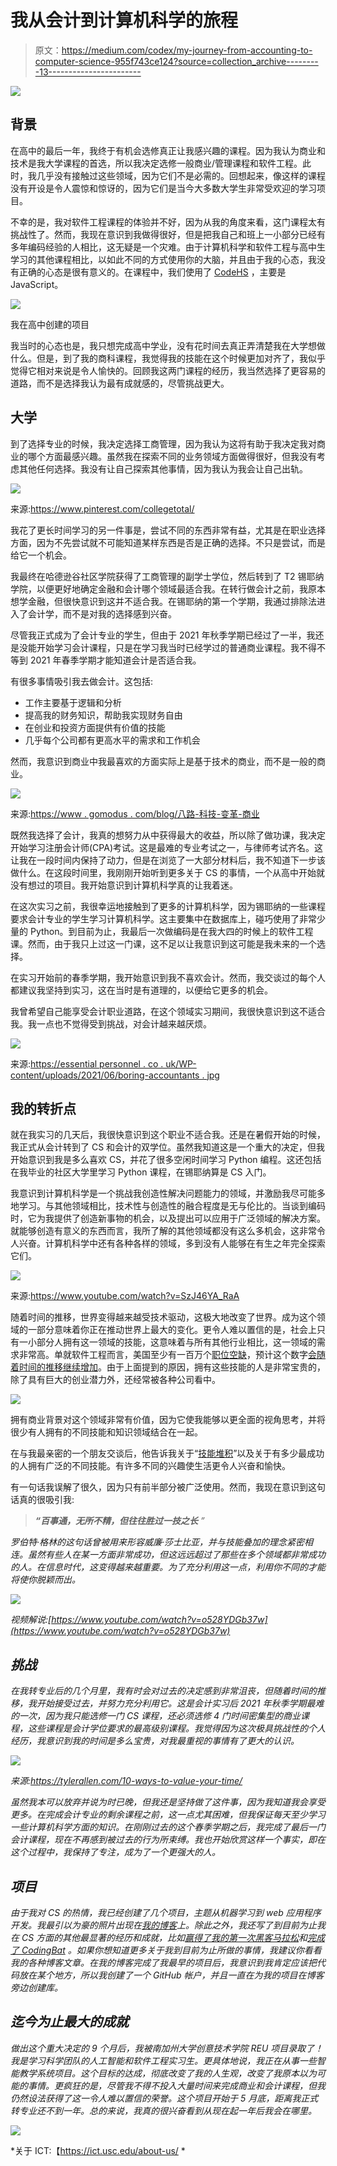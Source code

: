 # 我从会计到计算机科学的旅程

> 原文：<https://medium.com/codex/my-journey-from-accounting-to-computer-science-955f743ce124?source=collection_archive---------13----------------------->

![](img/e133783908c707fd110ade05e7446161.png)

## 背景

在高中的最后一年，我终于有机会选修真正让我感兴趣的课程。因为我认为商业和技术是我大学课程的首选，所以我决定选修一般商业/管理课程和软件工程。此时，我几乎没有接触过这些领域，因为它们不是必需的。回想起来，像这样的课程没有开设是令人震惊和惊讶的，因为它们是当今大多数大学生非常受欢迎的学习项目。

不幸的是，我对软件工程课程的体验并不好，因为从我的角度来看，这门课程太有挑战性了。然而，我现在意识到我做得很好，但是把我自己和班上一小部分已经有多年编码经验的人相比，这无疑是一个灾难。由于计算机科学和软件工程与高中生学习的其他课程相比，以如此不同的方式使用你的大脑，并且由于我的心态，我没有正确的心态是很有意义的。在课程中，我们使用了 [CodeHS](https://codehs.com/) ，主要是 JavaScript。

![](img/770d60caccadeab33364f2672671f36d.png)

我在高中创建的项目

我当时的心态也是，我只想完成高中学业，没有花时间去真正弄清楚我在大学想做什么。但是，到了我的商科课程，我觉得我的技能在这个时候更加对齐了，我似乎觉得它相对来说是令人愉快的。回顾我这两门课程的经历，我当然选择了更容易的道路，而不是选择我认为最有成就感的，尽管挑战更大。

## 大学

到了选择专业的时候，我决定选择工商管理，因为我认为这将有助于我决定我对商业的哪个方面最感兴趣。虽然我在探索不同的业务领域方面做得很好，但我没有考虑其他任何选择。我没有让自己探索其他事情，因为我认为我会让自己出轨。

![](img/88c01cf0c2c90c5569ba39ec454b7e85.png)

来源:https://www.pinterest.com/collegetotal/

我花了更长时间学习的另一件事是，尝试不同的东西非常有益，尤其是在职业选择方面，因为不先尝试就不可能知道某样东西是否是正确的选择。不只是尝试，而是给它一个机会。

我最终在哈德逊谷社区学院获得了工商管理的副学士学位，然后转到了 T2 锡耶纳学院，以便更好地确定金融和会计哪个领域最适合我。在转行做会计之前，我原本想学金融，但很快意识到这并不适合我。在锡耶纳的第一个学期，我通过排除法进入了会计学，而不是对我的选择感到兴奋。

尽管我正式成为了会计专业的学生，但由于 2021 年秋季学期已经过了一半，我还是没能开始学习会计课程，只是在学习我当时已经学过的普通商业课程。我不得不等到 2021 年春季学期才能知道会计是否适合我。

有很多事情吸引我去做会计。这包括:

*   工作主要基于逻辑和分析
*   提高我的财务知识，帮助我实现财务自由
*   在创业和投资方面提供有价值的技能
*   几乎每个公司都有更高水平的需求和工作机会

然而，我意识到商业中我最喜欢的方面实际上是基于技术的商业，而不是一般的商业。

![](img/4b4dd59ba369e0bbe3b34d827482e50f.png)

来源:[https://www . gomodus . com/blog/八路-科技-变革-商业](https://www.gomodus.com/blog/eight-ways-technology-changing-business)

既然我选择了会计，我真的想努力从中获得最大的收益，所以除了做功课，我决定开始学习注册会计师(CPA)考试。这是最难的专业考试之一，与律师考试齐名。这让我在一段时间内保持了动力，但是在浏览了一大部分材料后，我不知道下一步该做什么。在这段时间里，我刚刚开始听到更多关于 CS 的事情，一个从高中开始就没有想过的项目。我开始意识到计算机科学真的让我着迷。

在这次实习之前，我很幸运地接触到了更多的计算机科学，因为锡耶纳的一些课程要求会计专业的学生学习计算机科学。这主要集中在数据库上，碰巧使用了非常少量的 Python。到目前为止，我最后一次做编码是在我大四的时候上的软件工程课。然而，由于我只上过这一门课，这不足以让我意识到这可能是我未来的一个选择。

在实习开始前的春季学期，我开始意识到我不喜欢会计。然而，我交谈过的每个人都建议我坚持到实习，这在当时是有道理的，以便给它更多的机会。

我曾希望自己能享受会计职业道路，在这个领域实习期间，我很快意识到这不适合我。我一点也不觉得受到挑战，对会计越来越厌烦。

![](img/0905d5b6fdc355c8a6c27cea8f36ea54.png)

来源:[https://essential personnel . co . uk/WP-content/uploads/2021/06/boring-accountants . jpg](https://essentialpersonnel.co.uk/wp-content/uploads/2021/06/boring-accountants.jpg)

## 我的转折点

就在我实习的几天后，我很快意识到这个职业不适合我。还是在暑假开始的时候，我正式从会计转到了 CS 和会计的双学位。虽然我知道这是一个重大的决定，但我开始意识到我是多么喜欢 CS，并花了很多空闲时间学习 Python 编程。这还包括在我毕业的社区大学里学习 Python 课程，在锡耶纳算是 CS 入门。

我意识到计算机科学是一个挑战我创造性解决问题能力的领域，并激励我尽可能多地学习。与其他领域相比，技术性与创造性的融合程度是无与伦比的。当谈到编码时，它为我提供了创造新事物的机会，以及提出可以应用于广泛领域的解决方案。就能够创造有意义的东西而言，我所了解的其他领域都没有这么多机会，这非常令人兴奋。计算机科学中还有各种各样的领域，多到没有人能够在有生之年完全探索它们。

![](img/0f4b53c2f22ad92749afc10e648e5c3a.png)

来源:https://www.youtube.com/watch?v=SzJ46YA_RaA

随着时间的推移，世界变得越来越受技术驱动，这极大地改变了世界。成为这个领域的一部分意味着你正在推动世界上最大的变化。更令人难以置信的是，社会上只有一小部分人拥有这一领域的技能，这意味着与所有其他行业相比，这一领域的需求非常高。单就软件工程而言，美国至少有一百万个[职位空缺](https://www.forbes.com/sites/forbestechcouncil/2021/12/15/how-to-deal-with-the-scarcity-of-software-developers/?sh=38a9118a0f1a)，预计这个数字[会随着时间的推移继续增加](https://www.geekwire.com/2014/analysis-examining-computer-science-education-explosion/)。由于上面提到的原因，拥有这些技能的人是非常宝贵的，除了具有巨大的创业潜力外，还经常被各种公司看中。

![](img/9efa3b84fe562e9763058f824035a62b.png)

拥有商业背景对这个领域非常有价值，因为它使我能够以更全面的视角思考，并将很少有人拥有的不同技能和知识领域结合在一起。

在与我最亲密的一个朋友交谈后，他告诉我关于“[技能堆积](https://dilbertblog.typepad.com/the_dilbert_blog/2007/07/career-advice.html)”以及关于有多少最成功的人拥有广泛的不同技能。有许多不同的兴趣使生活更令人兴奋和愉快。

有一句话我误解了很久，因为只有前半部分被广泛使用。然而，我现在意识到这句话真的很吸引我:

> ****“百事通，无所不精，但往往胜过一技之长*** *”**

*罗伯特·格林的这句话曾被用来形容威廉·莎士比亚，并与技能叠加的理念紧密相连。虽然有些人在某一方面非常成功，但这远远超过了那些在多个领域都非常成功的人。在信息时代，这变得越来越重要。为了充分利用这一点，利用你不同的才能将使你脱颖而出。*

*![](img/541499b2e831700120a7f0e9da60537e.png)*

*视频解说:[https://www.youtube.com/watch?v=o528YDGb37w](https://www.youtube.com/watch?v=o528YDGb37w)*

## *挑战*

*在我转专业后的几个月里，我有时会对过去的决定感到非常沮丧，但随着时间的推移，我开始接受过去，并努力充分利用它。这是会计实习后 2021 年秋季学期最难的一次，因为我只能选修一门 CS 课程，还必须选修 4 门时间密集型的商业课程，这些课程是会计学位要求的最高级别课程。我觉得因为这次极具挑战性的个人经历，我意识到我的时间是多么宝贵，对我最重视的事情有了更大的认识。*

*![](img/f476a59ce1ab3a081a54c49aea65cb1e.png)*

*来源:https://tylerallen.com/10-ways-to-value-your-time/*

*虽然我本可以放弃并说为时已晚，但我还是坚持做了这件事，因为我知道我会享受更多。在完成会计专业的剩余课程之前，这一点尤其困难，但我保证每天至少学习一些计算机科学方面的知识。在刚刚过去的这个春季学期之后，我完成了最后一门会计课程，现在不再感到被过去的行为所束缚。我也开始欣赏这样一个事实，即在这个过程中，我保持了专注，成为了一个更强大的人。*

## *项目*

*由于我对 CS 的热情，我已经创建了几个项目，主题从机器学习到 web 应用程序开发。我最引以为豪的照片出现在[我的博客](/@luke_o)上。除此之外，我还写了到目前为止我在 CS 方面的其他最显著的经历和成就，比如[赢得了我的第一次黑客马拉松](/@luke_o/first-hackathon-first-win-46bfd7f2be3)和[完成了 CodingBat](/codex/leetcode-too-difficult-start-here-first-b3469ebca32) 。如果你想知道更多关于我到目前为止所做的事情，我建议你看看我的各种博客文章。在我的博客完成了我最早的项目后，我意识到我肯定应该把代码放在某个地方，所以我创建了一个 GitHub 帐户，并且一直在为我的项目在博客旁边创建库。*

## *迄今为止最大的成就*

*做出这个重大决定的 9 个月后，我被南加州大学创意技术学院 REU 项目录取了！我是学习科学团队的人工智能和软件工程实习生。更具体地说，我正在从事一些智能教学系统项目。这个目标的达成，彻底改变了我的人生观，改变了我原本以为可能的事情。更疯狂的是，尽管我不得不投入大量时间来完成商业和会计课程，但我仍然设法获得了这一令人难以置信的荣誉。这个项目开始于 5 月底，距离我正式转专业还不到一年。总的来说，我真的很兴奋看到从现在起一年后我会在哪里。*

*![](img/505b1644bff44407d794cf738992a769.png)*

*关于 ICT:【https://ict.usc.edu/about-us/ *